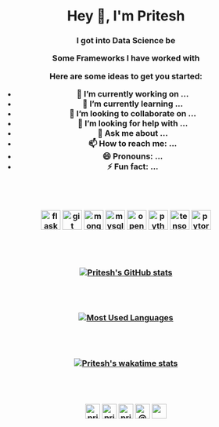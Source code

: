 <h1 align="center">Hey 👋, I'm Pritesh</h1>
<h3 align="center">I got into Data Science be

Some Frameworks I have worked with


Here are some ideas to get you started:

- 🔭 I’m currently working on ...
- 🌱 I’m currently learning ...
- 👯 I’m looking to collaborate on ...
- 🤔 I’m looking for help with ...
- 💬 Ask me about ...
- 📫 How to reach me: ...
- 😄 Pronouns: ...
- ⚡ Fun fact: ...

<br>

<br/>

<p align="center">
<img src="https://www.vectorlogo.zone/logos/pocoo_flask/pocoo_flask-icon.svg" alt="flask" width="40" height="40"/> 

<img src="https://www.vectorlogo.zone/logos/git-scm/git-scm-icon.svg" alt="git" width="40" height="40"/> 

<img src="https://www.vectorlogo.zone/logos/mongodb/mongodb-icon.svg" alt="mongodb" width="40" height="40"/> 

<img src="https://www.vectorlogo.zone/logos/mysql/mysql-icon.svg" alt="mysql" width="40" height="40"/> 

<img src="https://www.vectorlogo.zone/logos/opencv/opencv-icon.svg" alt="opencv" width="40" height="40"/> 

<img src="https://www.vectorlogo.zone/logos/python/python-icon.svg" alt="python" width="40" height="40"/> 

<img src="https://www.vectorlogo.zone/logos/tensorflow/tensorflow-icon.svg" alt="tensorflow" width="40" height="40"/> 

<img src="https://www.vectorlogo.zone/logos/pytorch/pytorch-icon.svg" alt="pytorch" width="40" height="40"/>
</p>

<br>

<br/>

[![Pritesh's GitHub stats](https://github-readme-stats.vercel.app/api?username=Priteshraj10&count_private=True&show_icons=True)](https://github.com/Priteshraj10/github-readme-stats)

<br>

<br/>

[![Most Used Languages](https://github-readme-stats.vercel.app/api/top-langs/?username=Priteshraj10&langs_count=10)](https://github.com/Priteshraj10/github-readme-stats)

<br>

<br/>

[![Pritesh's wakatime stats](https://github-readme-stats.vercel.app/api/wakatime?username=@priteshraj10)](https://github.com/Priteshraj10/github-readme-stats)

<br>
<br/>
<p align="center">
<a href="https://www.linkedin.com/in/priteshraj10/" target="blank"><img align="center" src="https://www.vectorlogo.zone/logos/linkedin/linkedin-tile.svg" alt="priteshraj10" height="30" width="30" /></a> <a href="https://stackoverflow.com/users/15358565/pritesh-raj" target="blank"><img align="center" src="https://www.vectorlogo.zone/logos/stackoverflow/stackoverflow-icon.svg" alt="pritesh-raj" height="30" width="30" /></a>
<a href="https://www.kaggle.com/priteshraj10" target="blank"><img align="center" src="https://www.vectorlogo.zone/logos/kaggle/kaggle-icon.svg" alt="priteshraj10" height="30" width="30" /></a> <a href="https://priteshraj.medium.com/" target="blank">
<img align="center" src="https://www.vectorlogo.zone/logos/medium/medium-tile.svg" alt="@priteshraj" height="30" width="30" /></a>

<a href="https://sheddinglightupon.wordpress.com" target="blank">
<img align="center" src="https://www.vectorlogo.zone/logos/wordpress/wordpress-tile.svg" height="30" width="30" /></a>
</p>
